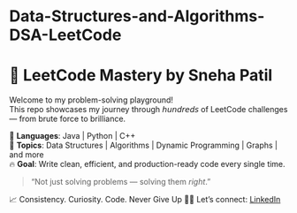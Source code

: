 # Data-Structures-and-Algorithms-DSA-LeetCode

# 🚀 LeetCode Mastery by Sneha Patil

Welcome to my problem-solving playground!  
This repo showcases my journey through 𝘩𝘶𝘯𝘥𝘳𝘦𝘥𝘴 of LeetCode challenges — from brute force to brilliance.

🧠 **Languages**: Java | Python | C++  
🧩 **Topics**: Data Structures | Algorithms | Dynamic Programming | Graphs | and more  
🔥 **Goal**: Write clean, efficient, and production-ready code every single time.

> “Not just solving problems — solving them *right*.”

📈 Consistency. Curiosity. Code. Never Give Up 
👩‍💻 Let’s connect: [LinkedIn](https://www.linkedin.com/in/sneha-sunil-patil)

